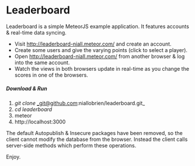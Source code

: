 # Leaderboard

Leaderboard is a simple MeteorJS example application. It features accounts & real-time data syncing.

  - Visit http://leaderboard-niall.meteor.com/ and create an account.
  - Create some users and give the varying points (click to select a player).
  - Open http://leaderboard-niall.meteor.com/ from another browser & log into the same account.
  - Watch the views in both browsers update in real-time as you change the scores in one of the browsers.

##### Download & Run
1. _git_ _clone_ _git@github.com:niallobrien/leaderboard.git_
2. _cd_ _leaderboard_
3. meteor
4. http://localhost:3000
 
The default Autopublish & Insecure packages have been removed, so the client cannot modify the database from the browser. Instead the client calls server-side methods which perform these operations.

Enjoy.

